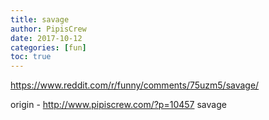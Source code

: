 ```yaml
---
title: savage
author: PipisCrew
date: 2017-10-12
categories: [fun]
toc: true
---
```


https://www.reddit.com/r/funny/comments/75uzm5/savage/

origin - http://www.pipiscrew.com/?p=10457 savage